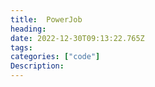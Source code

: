 ```yaml
---
title:  PowerJob
heading:  
date: 2022-12-30T09:13:22.765Z
tags: 
categories: ["code"]
Description:  
---
```

